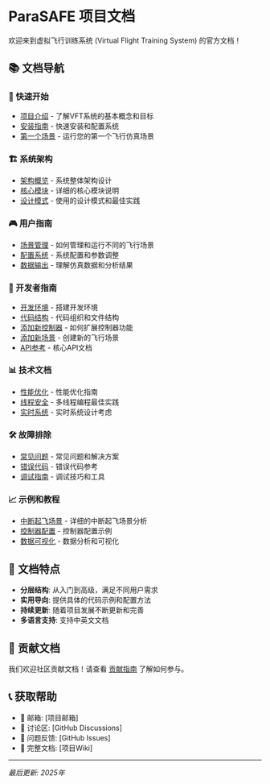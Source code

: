﻿# ParaSAFE 项目文档

欢迎来到虚拟飞行训练系统 (Virtual Flight Training System) 的官方文档！

## 📚 文档导航

### 🚀 快速开始
- [项目介绍](ParaSAFE介绍introduction/overview.md) - 了解VFT系统的基本概念和目标
- [安装指南](getting-started/installation.md) - 快速安装和配置系统
- [第一个场景](getting-started/first-scenario.md) - 运行您的第一个飞行仿真场景

### 🏗️ 系统架构
- [架构概览](architecture/overview.md) - 系统整体架构设计
- [核心模块](architecture/core-modules.md) - 详细的核心模块说明
- [设计模式](architecture/design-patterns.md) - 使用的设计模式和最佳实践

### 🎮 用户指南
- [场景管理](user-guide/scenarios.md) - 如何管理和运行不同的飞行场景
- [配置系统](user-guide/configuration.md) - 系统配置和参数调整
- [数据输出](user-guide/data-output.md) - 理解仿真数据和分析结果

### 🔧 开发者指南
- [开发环境](developer-guide/environment.md) - 搭建开发环境
- [代码结构](developer-guide/code-structure.md) - 代码组织和文件结构
- [添加新控制器](developer-guide/adding-controllers.md) - 如何扩展控制器功能
- [添加新场景](developer-guide/adding-scenarios.md) - 创建新的飞行场景
- [API参考](developer-guide/api-reference.md) - 核心API文档

### 📊 技术文档
- [性能优化](technical/performance.md) - 性能优化指南
- [线程安全](technical/thread-safety.md) - 多线程编程最佳实践
- [实时系统](technical/real-time.md) - 实时系统设计考虑

### 🛠️ 故障排除
- [常见问题](troubleshooting/faq.md) - 常见问题和解决方案
- [错误代码](troubleshooting/error-codes.md) - 错误代码参考
- [调试指南](troubleshooting/debugging.md) - 调试技巧和工具

### 📈 示例和教程
- [中断起飞场景](examples/abort-takeoff.md) - 详细的中断起飞场景分析
- [控制器配置](examples/controller-config.md) - 控制器配置示例
- [数据可视化](examples/data-visualization.md) - 数据分析和可视化

## 🎯 文档特点

- **分层结构**: 从入门到高级，满足不同用户需求
- **实用导向**: 提供具体的代码示例和配置方法
- **持续更新**: 随着项目发展不断更新和完善
- **多语言支持**: 支持中英文文档

## 🤝 贡献文档

我们欢迎社区贡献文档！请查看 [贡献指南](../CONTRIBUTING.md) 了解如何参与。

## 📞 获取帮助

- 📧 邮箱: [项目邮箱]
- 💬 讨论区: [GitHub Discussions]
- 🐛 问题反馈: [GitHub Issues]
- 📖 完整文档: [项目Wiki]

---

*最后更新: 2025年* 
